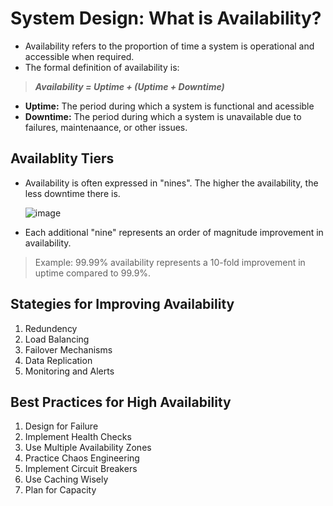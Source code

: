 # System Design: What is Availability?
- Availability refers to the proportion of time a system is operational and accessible when required.
- The formal definition of availability is:
> **_Availability = Uptime + (Uptime + Downtime)_**
- **Uptime:** The period during which a system is functional and acessible
- **Downtime:** The period during which a system is unavailable due to failures, maintenaance, or other issues.

## Availablity Tiers
- Availability is often expressed in "nines". The higher the availability, the less downtime there is.
  
  ![image](https://github.com/user-attachments/assets/28c1a32a-d457-4a7f-ba40-f18bc35a8c44)

- Each additional "nine" represents an order of magnitude improvement in availability.

> Example: 99.99% availability represents a 10-fold improvement in uptime compared to 99.9%.

## Stategies for Improving Availability
1. Redundency
2. Load Balancing
3. Failover Mechanisms
4. Data Replication
5. Monitoring and Alerts

## Best Practices for High Availability
1. Design for Failure
2. Implement Health Checks
3. Use Multiple Availability Zones
4. Practice Chaos Engineering
5. Implement Circuit Breakers
6. Use Caching Wisely
7. Plan for Capacity
